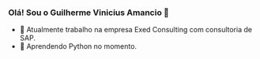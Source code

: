 ### Olá! Sou o Guilherme Vinicius Amancio 👋

- 🔭 Atualmente trabalho na empresa Exed Consulting com consultoria de SAP.
- 🌱 Aprendendo Python no momento.


